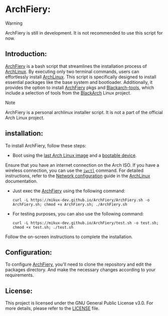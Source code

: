 # ArchFiery:

> [!WARNING]
> ArchFiery is still in development. It is not recommended to use this script for now.

## Introduction:
[ArchFiery](https://github.com/MikuX-Dev/ArchFiery) is a bash script that streamlines the installation process of [ArchLinux](https://archlinux.org). By executing only two terminal commands, users can effortlessly install [ArchLinux](https://archlinux.org). This script is specifically designed to install essential packages like the base system and bootloader. Additionally, it provides the option to install [ArchFiery](https://github.com/MikuX-Dev/ArchFiery) pkgs and [Blackarch-tools](https://blackarch.org/tools.html), which include a selection of tools from the [BlackArch](https://blackarch.org) Linux project.

> [!NOTE]
> ArchFiery is a personal archlinux installer script. It is not a part of the official Arch Linux project.

## installation:

To install ArchFiery, follow these steps:

- Boot using the [last Arch Linux image](https://www.archlinux.org/download/) and a [bootable device](https://wiki.archlinux.org/index.php/USB_flash_installation_media).

Ensure that you have an internet connection on the Arch ISO. If you have a wireless connection, you can use the [`iwctl`](https://wiki.archlinux.org/index.php/Iwd#iwctl) command. For detailed instructions, refer to the [Network configuration](https://wiki.archlinux.org/index.php/Network_configuration) guide in the [ArchLinux](https://wiki.archlinux.org/) documentation.

- Just exec the [ArchFiery](https://github.com/MikuX-Dev/ArchFiery) using the following command:
    ```
    curl -L https://mikux-dev.github.io/ArchFiery/ArchFiery.sh -o ArchFiery.sh; chmod +x ArchFiery.sh; ./ArchFiery.sh
    ```

- For testing purposes, you can also use the following command:
    ```
    curl -L https://mikux-dev.github.io/ArchFiery/test.sh -o test.sh; chmod +x test.sh; ./test.sh
    ```

Follow the on-screen instructions to complete the installation.

## Configuration:

To configure [ArchFiery](https://github.com/MikuX-Dev/ArchFiery), you'll need to clone the repository and edit the packages directory. And make the necessary changes according to your requirements.

## License:

This project is licensed under the GNU General Public License v3.0. For more details, please refer to the [LICENSE](https://github.com/MikuX-Dev/ArchFiery/blob/master/LICENSE) file.